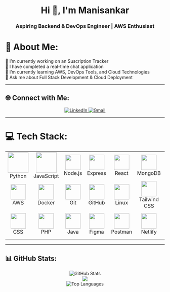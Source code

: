 <h1 align="center">Hi 👋, I'm Manisankar</h1>
<h3 align="center">Aspiring Backend & DevOps Engineer | AWS Enthusiast</h3>

# 💫 About Me:
🔭 I’m currently working on an Suscription Tracker  
🌟 I have completed a real-time chat application  
🌱 I’m currently learning AWS, DevOps Tools, and Cloud Technologies  
💬 Ask me about Full Stack Development & Cloud Deployment  

---

## 🌐 Connect with Me:
<p align="center">
  <a href="https://linkedin.com/in/Manisankarrr" target="_blank">
    <img src="https://img.shields.io/badge/LinkedIn-%230077B5.svg?style=for-the-badge&logo=linkedin&logoColor=white" alt="LinkedIn"/>
  </a>
  <a href="mailto:manish.u2416@gmail.com">
    <img src="https://img.shields.io/badge/Gmail-D14836?style=for-the-badge&logo=gmail&logoColor=white" alt="Gmail"/>
  </a>
</p>

---

# 💻 Tech Stack:
<table align="center">
  <tr>
    <td align="center" width="96"><img src="https://techstack-generator.vercel.app/python-icon.svg" width="65" height="65"/><br>Python</td>
    <td align="center" width="96"><img src="https://techstack-generator.vercel.app/js-icon.svg" width="65" height="65"/><br>JavaScript</td>
    <td align="center" width="96"><img src="https://skillicons.dev/icons?i=nodejs" width="48" height="48"/><br>Node.js</td>
    <td align="center" width="96"><img src="https://skillicons.dev/icons?i=express" width="48" height="48"/><br>Express</td>
    <td align="center" width="96"><img src="https://skillicons.dev/icons?i=react" width="48" height="48"/><br>React</td>
    <td align="center" width="96"><img src="https://skillicons.dev/icons?i=mongodb" width="48" height="48"/><br>MongoDB</td>
    <td align="center" width="96"><img src="https://skillicons.dev/icons?i=mysql" width="48" height="48"/><br>MySQL</td>
  </tr>
  <tr>
    <td align="center" width="96"><img src="https://skillicons.dev/icons?i=aws" width="48" height="48"/><br>AWS</td>
    <td align="center" width="96"><img src="https://skillicons.dev/icons?i=docker" width="48" height="48"/><br>Docker</td>
    <td align="center" width="96"><img src="https://skillicons.dev/icons?i=git" width="48" height="48"/><br>Git</td>
    <td align="center" width="96"><img src="https://skillicons.dev/icons?i=github" width="48" height="48"/><br>GitHub</td>
    <td align="center" width="96"><img src="https://skillicons.dev/icons?i=linux" width="48" height="48"/><br>Linux</td>
    <td align="center" width="96"><img src="https://skillicons.dev/icons?i=tailwind" width="48" height="48"/><br>Tailwind CSS</td>
    <td align="center" width="96"><img src="https://skillicons.dev/icons?i=html" width="48" height="48"/><br>HTML</td>
  </tr>
  <tr>
    <td align="center" width="96"><img src="https://skillicons.dev/icons?i=css" width="48" height="48"/><br>CSS</td>
    <td align="center" width="96"><img src="https://skillicons.dev/icons?i=php" width="48" height="48"/><br>PHP</td>
    <td align="center" width="96"><img src="https://skillicons.dev/icons?i=java" width="48" height="48"/><br>Java</td>
    <td align="center" width="96"><img src="https://skillicons.dev/icons?i=figma" width="48" height="48"/><br>Figma</td>
    <td align="center" width="96"><img src="https://skillicons.dev/icons?i=postman" width="48" height="48"/><br>Postman</td>
    <td align="center" width="96"><img src="https://skillicons.dev/icons?i=netlify" width="48" height="48"/><br>Netlify</td>
    <td align="center" width="96"><img src="https://techstack-generator.vercel.app/restapi-icon.svg" width="65" height="65"/><br>Rest API</td>
  </tr>
</table>

---

## 📊 GitHub Stats:
<p align="center">
  <img src="https://github-readme-stats.vercel.app/api?username=Manisankarrr&theme=dark&hide_border=false&include_all_commits=false&count_private=false" alt="GitHub Stats"/><br/>
  <img src="https://nirzak-streak-stats.vercel.app/?user=Manisankarrr&theme=dark&hide_border=false"/><br/>
  <img src="https://github-readme-stats.vercel.app/api/top-langs/?username=Manisankarrr&theme=dark&hide_border=false&include_all_commits=false&count_private=false&layout=compact" alt="Top Languages"/>
</p>
